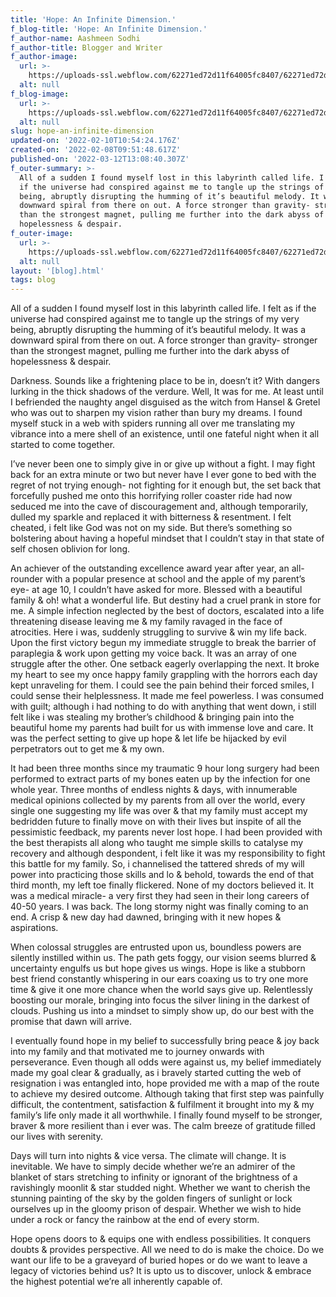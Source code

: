 ```yaml
---
title: 'Hope: An Infinite Dimension.'
f_blog-title: 'Hope: An Infinite Dimension.'
f_author-name: Aashmeen Sodhi
f_author-title: Blogger and Writer
f_author-image:
  url: >-
    https://uploads-ssl.webflow.com/62271ed72d11f64005fc8407/62271ed72d11f61c6ffc8487_vslide14.png
  alt: null
f_blog-image:
  url: >-
    https://uploads-ssl.webflow.com/62271ed72d11f64005fc8407/62271ed72d11f6f1e1fc8489_hope%20(1).png
  alt: null
slug: hope-an-infinite-dimension
updated-on: '2022-02-10T10:54:24.176Z'
created-on: '2022-02-08T09:51:48.617Z'
published-on: '2022-03-12T13:08:40.307Z'
f_outer-summary: >-
  All of a sudden I found myself lost in this labyrinth called life. I felt as
  if the universe had conspired against me to tangle up the strings of my very
  being, abruptly disrupting the humming of it’s beautiful melody. It was a
  downward spiral from there on out. A force stronger than gravity- stronger
  than the strongest magnet, pulling me further into the dark abyss of
  hopelessness & despair.
f_outer-image:
  url: >-
    https://uploads-ssl.webflow.com/62271ed72d11f64005fc8407/62271ed72d11f6f1e1fc8489_hope%20(1).png
  alt: null
layout: '[blog].html'
tags: blog
---
```


All of a sudden I found myself lost in this labyrinth called life. I felt as if the universe had conspired against me to tangle up the strings of my very being, abruptly disrupting the humming of it’s beautiful melody. It was a downward spiral from there on out. A force stronger than gravity- stronger than the strongest magnet, pulling me further into the dark abyss of hopelessness & despair.

  

Darkness. Sounds like a frightening place to be in, doesn’t it? With dangers lurking in the thick shadows of the verdure. Well, It was for me. At least until I befriended the naughty angel disguised as the witch from Hansel & Gretel who was out to sharpen my vision rather than bury my dreams. I found myself stuck in a web with spiders running all over me translating my vibrance into a mere shell of an existence, until one fateful night when it all started to come together.

  

I’ve never been one to simply give in or give up without a fight. I may fight back for an extra minute or two but never have I ever gone to bed with the regret of not trying enough- not fighting for it enough but, the set back that forcefully pushed me onto this horrifying roller coaster ride had now seduced me into the cave of discouragement and, although temporarily, dulled my sparkle and replaced it with bitterness & resentment. I felt cheated, i felt like God was not on my side. But there’s something so bolstering about having a hopeful mindset that I couldn’t stay in that state of self chosen oblivion for long.

  

An achiever of the outstanding excellence award year after year, an all-rounder with a popular presence at school and the apple of my parent’s eye- at age 10, I couldn’t have asked for more. Blessed with a beautiful family & oh! what a wonderful life. But destiny had a cruel prank in store for me. A simple infection neglected by the best of doctors, escalated into a life threatening disease leaving me & my family ravaged in the face of atrocities. Here i was, suddenly struggling to survive & win my life back. Upon the first victory begun my immediate struggle to break the barrier of paraplegia & work upon getting my voice back. It was an array of one struggle after the other. One setback eagerly overlapping the next. It broke my heart to see my once happy family grappling with the horrors each day kept unraveling for them. I could see the pain behind their forced smiles, I could sense their helplessness. It made me feel powerless. I was consumed with guilt; although i had nothing to do with anything that went down, i still felt like i was stealing my brother’s childhood & bringing pain into the beautiful home my parents had built for us with immense love and care. It was the perfect setting to give up hope & let life be hijacked by evil perpetrators out to get me & my own.

  

It had been three months since my traumatic 9 hour long surgery had been performed to extract parts of my bones eaten up by the infection for one whole year. Three months of endless nights & days, with innumerable medical opinions collected by my parents from all over the world, every single one suggesting my life was over & that my family must accept my bedridden future to finally move on with their lives but inspite of all the pessimistic feedback, my parents never lost hope. I had been provided with the best therapists all along who taught me simple skills to catalyse my recovery and although despondent, i felt like it was my responsibility to fight this battle for my family. So, i channelised the tattered shreds of my will power into practicing those skills and lo & behold, towards the end of that third month, my left toe finally flickered. None of my doctors believed it. It was a medical miracle- a very first they had seen in their long careers of 40-50 years. I was back. The long stormy night was finally coming to an end. A crisp & new day had dawned, bringing with it new hopes & aspirations.

  

When colossal struggles are entrusted upon us, boundless powers are silently instilled within us. The path gets foggy, our vision seems blurred & uncertainty engulfs us but hope gives us wings. Hope is like a stubborn best friend constantly whispering in our ears coaxing us to try one more time & give it one more chance when the world says give up. Relentlessly boosting our morale, bringing into focus the silver lining in the darkest of clouds. Pushing us into a mindset to simply show up, do our best with the promise that dawn will arrive.

  

I eventually found hope in my belief to successfully bring peace & joy back into my family and that motivated me to journey onwards with perseverance. Even though all odds were against us, my belief immediately made my goal clear & gradually, as i bravely started cutting the web of resignation i was entangled into, hope provided me with a map of the route to achieve my desired outcome. Although taking that first step was painfully difficult, the contentment, satisfaction & fulfilment it brought into my & my family’s life only made it all worthwhile. I finally found myself to be stronger, braver & more resilient than i ever was. The calm breeze of gratitude filled our lives with serenity.

  

Days will turn into nights & vice versa. The climate will change. It is inevitable. We have to simply decide whether we’re an admirer of the blanket of stars stretching to infinity or ignorant of the brightness of a ravishingly moonlit & star studded night. Whether we want to cherish the stunning painting of the sky by the golden fingers of sunlight or lock ourselves up in the gloomy prison of despair. Whether we wish to hide under a rock or fancy the rainbow at the end of every storm.

  

Hope opens doors to & equips one with endless possibilities. It conquers doubts & provides perspective. All we need to do is make the choice. Do we want our life to be a graveyard of buried hopes or do we want to leave a legacy of victories behind us? It is upto us to discover, unlock & embrace the highest potential we’re all inherently capable of.
